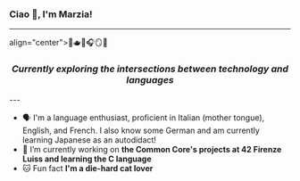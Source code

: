 ### Ciao 👋, I'm Marzia!

---
align="center">🧴🫖🫧🎧🪞🦢
<h3 align="center"><em>Currently exploring the intersections between technology and languages</em></h3>
---

* 🗣️ I'm a language enthusiast, proficient in Italian (mother tongue), English, and French. I also know some German and am currently learning Japanese as an autodidact!
* 🔭 I’m currently working on **the Common Core's projects at 42 Firenze Luiss and learning the C language** 
* 🐱 Fun fact **I'm a die-hard cat lover**

<!--
**marzianegro/marzianegro** is a ✨ _special_ ✨ repository because its `README.md` (this file) appears on your GitHub profile.


Here are some ideas to get you started:

- 🔭 I’m currently working on ...
- 🌱 I’m currently learning ...
- 👯 I’m looking to collaborate on ...
- 🤔 I’m looking for help with ...
- 💬 Ask me about ...
- 📫 How to reach me: ...
- 😄 Pronouns: ...
- ⚡ Fun fact: ...
-->
